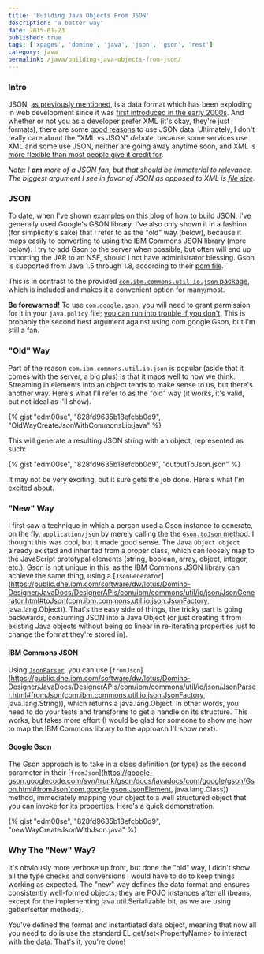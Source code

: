 ```yaml
---
title: 'Building Java Objects From JSON'
description: 'a better way'
date: 2015-01-23
published: true
tags: ['xpages', 'domino', 'java', 'json', 'gson', 'rest']
category: java
permalink: /java/building-java-objects-from-json/
---
```


### Intro

JSON, <a href="/json-with-java-in-xpages">as previously mentioned</a>, is a data format which has been exploding in web development since it was [first introduced in the early 2000s](https://en.wikipedia.org/wiki/JSON#History). And whether or not you as a developer prefer XML (it's okay, they're just formats), there are some [good reasons](https://blog.mongolab.com/2011/03/why-is-json-so-popular-developers-want-out-of-the-syntax-business/) to use JSON data. Ultimately, I don't really care about the "XML vs JSON" _debate_, because some services use XML and some use JSON, neither are going away anytime soon, and XML is [more flexible than most people give it credit for](https://stackoverflow.com/questions/2673367/how-does-json-compare-to-xml-in-terms-of-file-size-and-serialisation-deserialisa/2677498#2677498).

_Note: I **am** more of a JSON fan, but that should be immaterial to relevance. The biggest argument I see in favor of JSON as opposed to XML is [file size](https://bit.ly/1CtEpDS)._

### JSON

To date, when I've shown examples on this blog of how to build JSON, I've generally used Google's GSON library. I've also only shown it in a fashion (for simplicity's sake) that I refer to as the "old" way (below), because it maps easily to converting to using the IBM Commons JSON library (more below). I try to add Gson to the server when possible, but often will end up importing the JAR to an NSF, should I not have administrator blessing. Gson is supported from Java 1.5 through 1.8, according to their [pom file](https://search.maven.org/#artifactdetails%7Ccom.google.code.gson%7Cgson%7C2.3.1%7Cjar).

This is in contrast to the provided [`com.ibm.commons.util.io.json` package](https://public.dhe.ibm.com/software/dw/lotus/Domino-Designer/JavaDocs/DesignerAPIs/com/ibm/commons/util/io/json/package-summary.html), which is included and makes it a convenient option for many/most.

**Be forewarned!** To use `com.google.gson`, you will need to grant permission for it in your `java.policy` file; [you can run into trouble if you don't](https://stackoverflow.com/questions/15949887/lotus-domino-java-security-issue-using-google-gson). This is probably the second best argument against using com.google.Gson, but I'm still a fan.

### "Old" Way

Part of the reason `com.ibm.commons.util.io.json` is popular (aside that it comes with the server, a big plus) is that it maps well to how we think. Streaming in elements into an object tends to make sense to us, but there's another way. Here's what I'll refer to as the "old" way (it works, it's valid, but not ideal as I'll show).

{% gist "edm00se", "828fd9635b18efcbb0d9", "OldWayCreateJsonWithCommonsLib.java" %}

This will generate a resulting JSON string with an object, represented as such:

{% gist "edm00se", "828fd9635b18efcbb0d9", "outputToJson.json" %}

It may not be very exciting, but it sure gets the job done. Here's what I'm excited about.

### "New" Way

I first saw a technique in which a person used a Gson instance to generate, on the fly, `application/json` by merely calling the the [`Gson.toJson` method](<//google-gson.googlecode.com/svn/trunk/gson/docs/javadocs/com/google/gson/Gson.html#toJson(java.lang.Object)>). I thought this was cool, but it made good sense. The Java `Object object` already existed and inherited from a proper class, which can loosely map to the JavaScript prototypal elements (string, boolean, array, object, integer, etc.). Gson is not unique in this, as the IBM Commons JSON library can achieve the same thing, using a [`JsonGenerator`](https://public.dhe.ibm.com/software/dw/lotus/Domino-Designer/JavaDocs/DesignerAPIs/com/ibm/commons/util/io/json/JsonGenerator.html#toJson(com.ibm.commons.util.io.json.JsonFactory, java.lang.Object)). That's the easy side of things, the tricky part is going backwards, consuming JSON into a Java Object (or just creating it from existing Java objects without being so linear in re-iterating properties just to change the format they're stored in).

#### IBM Commons JSON

Using [`JsonParser`](https://public.dhe.ibm.com/software/dw/lotus/Domino-Designer/JavaDocs/DesignerAPIs/com/ibm/commons/util/io/json/JsonParser.html), you can use [`fromJson`](https://public.dhe.ibm.com/software/dw/lotus/Domino-Designer/JavaDocs/DesignerAPIs/com/ibm/commons/util/io/json/JsonParser.html#fromJson(com.ibm.commons.util.io.json.JsonFactory, java.lang.String)), which returns a java.lang.Object. In other words, you need to do your tests and transforms to get a handle on its structure. This works, but takes more effort (I would be glad for someone to show me how to map the IBM Commons library to the approach I'll show next).

#### Google Gson

The Gson approach is to take in a class definition (or type) as the second parameter in their [`fromJson`](https://google-gson.googlecode.com/svn/trunk/gson/docs/javadocs/com/google/gson/Gson.html#fromJson(com.google.gson.JsonElement, java.lang.Class)) method, immediately mapping your object to a well structured object that you can invoke for its properties. Here's a quick demonstration.

{% gist "edm00se", "828fd9635b18efcbb0d9", "newWayCreateJsonWithJson.java" %}

### Why The "New" Way?

It's obviously more verbose up front, but done the "old" way, I didn't show all the type checks and conversions I would have to do to keep things working as expected. The "new" way defines the data format and ensures consistently well-formed objects; they are POJO instances after all (beans, except for the implementing java.util.Serializable bit, as we are using getter/setter methods).

You've defined the format and instantiated data object, meaning that now all you need to do is use the standard EL get/set&lt;PropertyName&gt; to interact with the data. That's it, you're done!
